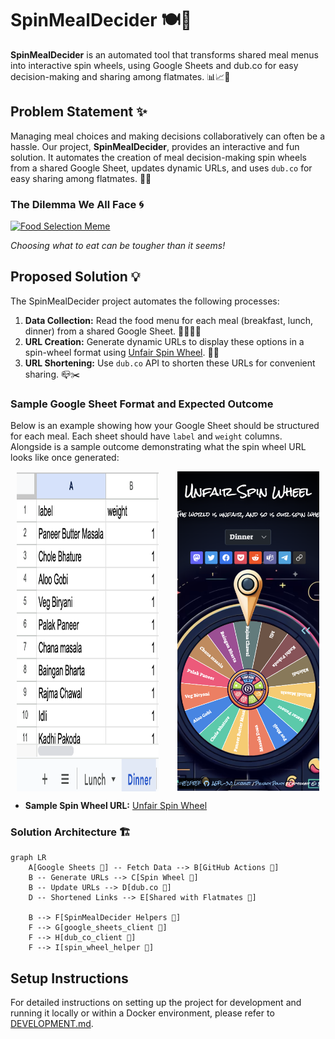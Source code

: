 # SpinMealDecider 🍽️🎡

**SpinMealDecider** is an automated tool that transforms shared meal menus into interactive spin wheels, using Google Sheets and dub.co for easy decision-making and sharing among flatmates. 📊📈🔗

## Problem Statement ✨

Managing meal choices and making decisions collaboratively can often be a hassle. Our project, **SpinMealDecider**, provides an interactive and fun solution. It automates the creation of meal decision-making spin wheels from a shared Google Sheet, updates dynamic URLs, and uses `dub.co` for easy sharing among flatmates. 🤝📝

### The Dilemma We All Face 🌀

[![Food Selection Meme](https://img.youtube.com/vi/IJqocn5KoKk/0.jpg)](https://www.youtube.com/watch?v=IJqocn5KoKk)

_Choosing what to eat can be tougher than it seems!_

## Proposed Solution 💡

The SpinMealDecider project automates the following processes:

1. **Data Collection:** Read the food menu for each meal (breakfast, lunch, dinner) from a shared Google Sheet. 📄🍳🥗🍛
2. **URL Creation:** Generate dynamic URLs to display these options in a spin-wheel format using [Unfair Spin Wheel](https://unfair.spin-wheel.click). 🔄🌐
3. **URL Shortening:** Use `dub.co` API to shorten these URLs for convenient sharing. 📪✂️

### Sample Google Sheet Format and Expected Outcome

Below is an example showing how your Google Sheet should be structured for each meal. Each sheet should have `label` and `weight` columns. Alongside is a sample outcome demonstrating what the spin wheel URL looks like once generated:

<div style="display: flex; justify-content: space-around;">
  <img src="./screenshots/sample_google_sheet_screenshot.png" alt="Sample Sheet Format" width="45%" style="margin-right: 10px;">
  <img src="./screenshots/sample_output_url_screenshot.png" alt="Sample Output URL" width="45%">
</div>

- **Sample Spin Wheel URL:** [Unfair Spin Wheel](https://unfair.spin-wheel.click)

### Solution Architecture 🏗️

```mermaid
graph LR
    A[Google Sheets 📄] -- Fetch Data --> B[GitHub Actions 🤖]
    B -- Generate URLs --> C[Spin Wheel 🎡]
    B -- Update URLs --> D[dub.co 🔗]
    D -- Shortened Links --> E[Shared with Flatmates 👥]

    B --> F[SpinMealDecider Helpers 🔧]
    F --> G[google_sheets_client 📄]
    F --> H[dub_co_client 🔗]
    F --> I[spin_wheel_helper 🎡]
```

## Setup Instructions

For detailed instructions on setting up the project for development and running it locally or within a Docker environment, please refer to [DEVELOPMENT.md](DEVELOPMENT.md).
